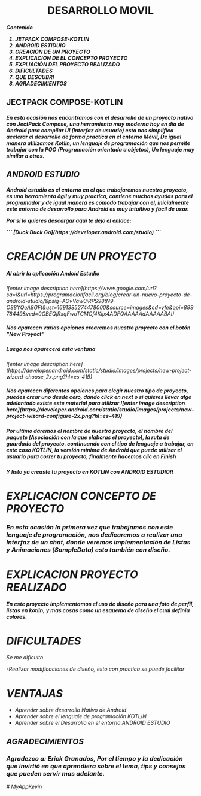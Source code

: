 <center><h1>DESARROLLO MOVIL</h1></center>
<h5>Contenido</5>
<ol>
<li>JETPACK COMPOSE-KOTLIN</li>
<li>ANDROID ESTIDUIO</li>
<li>CREACIÓN DE UN PROYECTO</li>
<li>EXPLICACION DE EL CONCEPTO PROYECTO</li>
<li>EXPLIACIÓN DEL PROYECTO REALIZADO</li>
<li>DIFICULTADES</li>
<li>QUE DESCUBRI</li>
<li>AGRADECIMIENTOS</li>
</ol>

<h2>JECTPACK COMPOSE-KOTLIN</h2>
<h5>En esta ocasión nos encontramos con el desarrollo de un proyecto nativo con <em><Strong>JectPack Compose</Strong></em>, una herramienta muy moderna hoy en día de Android para compilar UI (Interfaz de usuario) esta nos simplifica acelerar el desarrollo de forma practica en el entorno Móvil, De igual manera utilizamos <em><strong>Kotlin</strong><em>, un lenguaje de programación que nos permite trabajar con la POO (Programación orientada a objetos), Un lenguaje muy similar a otros. </h5>
<h2>ANDROID ESTUDIO </h2>
<h5>Android estudio es el entorno en el que trabajaremos nuestro proyecto, es una herramienta ágil y muy practica, contiene muchas ayudas para el programador y de igual manera es cómodo trabajar con el, inicialmente este entorno de desarrollo para Android es muy intuitivo y fácil de usar.
<p>Por si lo quieres descargar aquí te dejo el enlace:</p>
<p>```
[Duck Duck Go](https://developer.android.com/studio)
```</p>
 </h5>
<h1>CREACIÓN DE UN PROYECTO</h1>
<h5>Al abrir la aplicación <am>Andoid Estudio</am>  </h5>
![enter image description here](https://www.google.com/url?sa=i&url=https://programacionfacil.org/blog/crear-un-nuevo-proyecto-de-android-studio/&psig=AOvVaw0iRPS98tN9-O88YQeA8GFt&ust=1691385274478000&source=images&cd=vfe&opi=89978449&ved=0CBEQjRxqFwoTCMCf4Kijx4ADFQAAAAAdAAAAABAI)
<h5>Nos aparecen varias opciones crearemos nuestro proyecto con el botón "New Proyect"</h5>
<h5>Luego nos aparecerá esta ventana </h5>
![enter image description here](https://developer.android.com/static/studio/images/projects/new-project-wizard-choose_2x.png?hl=es-419)
<h5>Nos aparecen diferentes opciones para elegir nuestro tipo de proyecto, puedes crear uno desde cero, dando click en next o si quieres llevar algo adelantado existe este material para utilizar </5>
![enter image description here](https://developer.android.com/static/studio/images/projects/new-project-wizard-configure-2x.png?hl=es-419)
<h5>Por ultimo daremos el nombre de nuestro proyecto, el nombre del paquete (Asociación con la que elaboras el proyecto), la ruta de guardado del proyecto. continuando con el tipo de lenguaje a trabajar, en este caso KOTLIN, la versión mínima de Android  que puede utilizar el usuario para correr tu proyecto, finalmente hacemos clic en Finish </h5>
<h4>Y listo ya creaste tu proyecto en KOTLIN con ANDROID ESTUDIO!!</4>
<h1>EXPLICACION CONCEPTO DE PROYECTO</h1>
<h3>En esta ocasión la primera vez que trabajamos con este lenguaje de programación, nos dedicaremos a realizar una Interfaz de un chat, donde veremos implementación de Listas y Animaciones (SampleData) esto también con diseño. </h3>
<h1>EXPLICACION PROYECTO REALIZADO</h1>
<h4>En este proyecto implementamos el uso de diseño para una foto de perfil, listas en kotlin, y mas cosas como un esquema de diseño el cual definia colores. </h4>
<h1>DIFICULTADES </h1>
 <p>Se me dificulto</p>
 -Realizar modificaciones de diseño, esto con practica se puede facilitar
 
 <h1>VENTAJAS </h1>
 

 - Aprender sobre desarrollo Nativo de Android
 - Aprender sobre el lenguaje de programación KOTLIN
 - Aprender sobre el Desarrollo en el entorno ANDROID ESTUDIO
<h2>AGRADECIMIENTOS</h2>
<h3>Agradezco a:  Erick Granados, Por el tiempo y la dedicación que invirtió en que aprendiera sobre el tema, tips y consejos que pueden servir mas adelante. </h3>
# MyAppKevin
